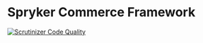 # Spryker Commerce Framework


[![Scrutinizer Code Quality](https://scrutinizer-ci.com/g/spryker/spryker/badges/quality-score.png?b=develop&s=25d80f2c1a93b3ae4d907ea8e75800a87469f088)](https://scrutinizer-ci.com/g/spryker/spryker/?branch=develop)
